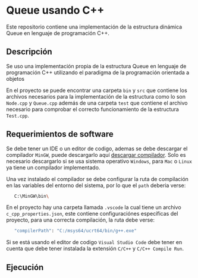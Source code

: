 # Queue usando C++

Este repositorio contiene una implementación de la estructura dinámica Queue
en lenguaje de programación C++.

## Descripción
Se uso una implementación propia de la estructura Queue en lenguaje de programación
C++ utilizando el paradigma de la programación orientada a objetos

En el proyecto se puede encontrar una carpeta `bin` y `src` que contiene los
archivos necesarios para la implementación de la estructura como lo son
`Node.cpp` y `Queue.cpp` además de una carpeta `test` que contiene el archivo
necesario para comprobar el correcto funcionamiento de la estructura `Test.cpp`.

## Requerimientos de software
Se debe tener un IDE o un editor de codigo, ademas se debe descargar el compilador
`MinGW`, puede descargarlo aquí [descargar compilador](https://sourceforge.net/projects/mingw/).
Solo es necesario descargarlo si se usa sistema operativo `Windows`, para `Mac` o `Linux`
ya tiene un compilador implementado.

Una vez instalado el compilador se debe configurar la ruta de compilación en las
variables del entorno del sistema, por lo que el `path` deberia verse:

```bash
   C:\MinGW\bin\
   ```

En el proyecto hay una carpeta llamada `.vscode` la cual tiene un archivo
`c_cpp_properties.json`, este contiene configuraciónes específicas del proyecto, para
una correcta compilación, la ruta debe verse:

```bash
   "compilerPath": "C:/msys64/ucrt64/bin/g++.exe"
   ```

Si se está usando el editor de codigo `Visual Studio Code` debe tener en cuenta que
debe tener instalada la extensión `C/C++` y `C/C++ Compile Run`.

## Ejecución
